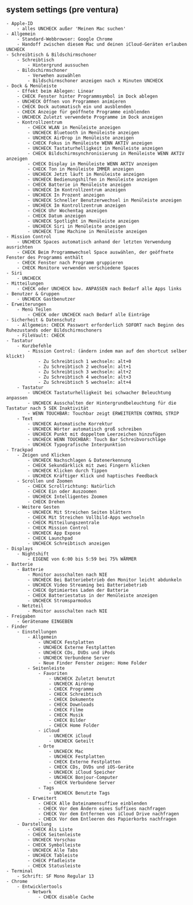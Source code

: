 ## system settings (pre ventura)
    - Apple-ID
        - alles UNCHECK außer 'Meinen Mac suchen'
    - Allgemein
        - Standard-Webbrowser: Google Chrome
        - Handoff zwischen diesem Mac und deinen iCloud-Geräten erlauben UNCHECK
    - Schreibtisch & Bildschirmschoner
        - Schreibtisch
            - Hintergrund aussuchen
        - Bildschirmschoner
            - Verwehen auswählen
            - Bildschirmschoner anzeigen nach x Minuten UNCHECK
    - Dock & Menüleiste
        - Effekt beim Ablegen: Linear
        - CHECK Fenster hinter Programmsymbol im Dock ablegen 
        - UNCHECK Öffnen von Programmen animieren 
        - CHECK Dock automatisch ein und ausblenden 
        - CHECK Anzeige für geöffnete Programme einblenden 
        - UNCHECK Zuletzt verwendete Programme im Dock anzeigen 
        - Kontrollzentrum
            - CHECK WLAN in Menüleiste anzeigen 
            - UNCHECK Bluetooth in Menüleiste anzeigen 
            - UNCHECK AirDrop in Menüleiste anzeigen 
            - CHECK Fokus in Menüleiste WENN AKTIV anzeigen 
            - UNCHECK Tastaturhelligkeit in Menüleiste anzeigen 
            - CHECK Bildschirmsynchronisierung in Menüleiste WENN AKTIV anzeigen 
            - CHECK Display in Menüleiste WENN AKTIV anzeigen 
            - CHECK Ton in Menüleiste IMMER anzeigen 
            - UNCHECK Jetzt läuft in Menüleiste anzeigen 
            - UNCHECK Bedienungshilfen in Menüleiste anzeigen 
            - CHECK Batterie in Menüleiste anzeigen
            - UNCHECK Im Kontrollzentrum anzeigen
            - UNCHECK In Prozent anzeigen 
            - UNCHECK Schneller Benutzerwechsel in Menüleiste anzeigen
            - UNCHECK Im Kontrollzentrum anzeigen 
            - CHECK Uhr Wochentag anzeigen
            - CHECK Datum anzeigen 
            - UNCHECK Spotlight in Menüleiste anzeigen 
            - UNCHECK Siri in Menüleiste anzeigen 
            - UNCHECK Time Machine in Menüleiste anzeigen 
    - Mission Control
        - UNCHECK Spaces automatisch anhand der letzten Verwendung ausrichten 
        - CHECK Beim Programmwechsel Space auswählen, der geöffnete Fenster des Programms enthält 
        - CHECK Fenster nach Programm gruppieren 
        - CHECK Monitore verwenden verschiedene Spaces 
    - Siri
        - UNCHECK
    - Mitteilungen
        - CHECK oder UNCHECK bzw. ANPASSEN nach Bedarf alle Apps links 
    - Benutzer & Gruppen
        - UNCHECK Gastbenutzer 
    - Erweiterungen
        - Menü Teilen
            - CHECK oder UNCHECK nach Bedarf alle Einträge 
    - Sicherheit & Datenschutz
        - Allgemein: CHECK Passwort erforderlich SOFORT nach Beginn des Ruhezustands oder Bildschirmschoners 
        - FileVault: CHECK
    - Tastatur
        - Kurzbefehle
            - Mission Control: (ändern indem man auf den shortcut selber klickt)
                - Zu Schreibtisch 1 wechseln: alt+0
                - Zu Schreibtisch 2 wechseln: alt+1
                - Zu Schreibtisch 3 wechseln: alt+2
                - Zu Schreibtisch 4 wechseln: alt+3
                - Zu Schreibtisch 5 wechseln: alt+4
        - Tastatur
            - UNCHECK Tastaturhelligkeit bei schwacher Beleuchtung anpassen 
            - UNCHECK Ausschalten der Hintergrundbeleuchtung für die Tastatur nach 5 SEK Inaktivität 
            - WENN TOUCHBAR: Touchbar zeigt ERWEITERTEN CONTROL STRIP
        - Text
            - UNCHECK Automatische Korrektur 
            - UNCHECK Wörter automatisch groß schreiben 
            - UNCHECK Punkt mit doppeltem Leerzeichen hinzufügen 
            - UNCHECK WENN TOUCHBAR: Touch Bar Schreibvorschläge 
            - UNCHECK Typografische Interpunktion 
    - Trackpad
        - Zeigen und Klicken
            - UNCHECK Nachschlagen & Datenerkennung 
            - CHECK Sekundärklick mit zwei Fingern klicken 
            - UNCHECK Klicken durch Tippen 
            - UNCHECK Kräftiger Klick und haptisches Feedback 
        - Scrollen und Zoomen
            - CHECK Scrollrichtung: Natürlich 
            - CHECK Ein oder Auszoomen 
            - UNCHECK Intelligentes Zoomen 
            - CHECK Drehen 
        - Weitere Gesten
            - UNCHECK Mit Streichen Seiten blättern 
            - CHECK Mit Streichen Vollbild-Apps wechseln 
            - CHECK Mitteilungszentrale 
            - CHECK Mission Control 
            - UNCHECK App Expose 
            - CHECK Launchpad 
            - UNCHECK Schreibtisch anzeigen 
    - Displays
        - Nightshift
            - EIGENE von 6:00 bis 5:59 bei 75% WÄRMER
    - Batterie
        - Batterie
            - Monitor ausschalten nach NIE
            - UNCHECK Bei Batteriebetrieb den Monitor leicht abdunkeln 
            - UNCHECK Video Streaming bei Batteriebetrieb 
            - CHECK Optimiertes Laden der Batterie 
            - CHECK Batteriestatus in der Menüleiste anzeigen 
            - UNCHECK Stromsparmodus 
        - Netzteil
            - Monitor ausschalten nach NIE
    - Freigaben
        - Gerätename EINGEBEN
    - Finder
        - Einstellungen
            - Allgemein
                - UNCHECK Festplatten
                - UNCHECK Externe Festplatten
                - UNCHECK CDs, DVDs und iPods
                - UNCHECK Verbundene Server
                - Neue Finder Fenster zeigen: Home Folder
            - Seitenleiste
                - Favoriten
                    - UNCHECK Zuletzt benutzt
                    - UNCHECK Airdrop
                    - CHECK Programme
                    - CHECK Schreibtisch
                    - CHECK Dokumente
                    - CHECK Downloads
                    - CHECK Filme
                    - CHECK Musik
                    - CHECK Bilder
                    - CHECK Home Folder
                - iCloud
                    - UNCHECK iCloud
                    - UNCHECK Geteilt
                - Orte
                    - UNCHECK Mac
                    - UNCHECK Festplatten
                    - CHECK Externe Festplatten
                    - CHECK CDs, DVDs und iOS-Geräte
                    - UNCHECK iCloud Speicher
                    - UNCHECK Bonjour-Computer
                    - CHECK Verbundene Server
                - Tags
                    - UNCHECK Benutzte Tags
            - Erweitert
                - CHECK Alle Dateinamensuffixe einblenden
                - CHECK Vor dem Ändern eines Suffixes nachfragen
                - CHECK Vor dem Entfernen von iCloud Drive nachfragen
                - CHECK Vor dem Entleeren des Papierkorbs nachfragen
        - Darstellung
            - CHECK Als Liste
            - CHECK Seitenleiste
            - UNCHECK Vorschau
            - CHECK Symbolleiste
            - UNCHECK Alle Tabs
            - UNCHECK Tableiste
            - CHECK Pfadleiste
            - CHECK Statusleiste
    - Terminal
        - Schrift: SF Mono Regular 13
    - Chrome
        - Entwicklertools
            - Network
                - CHECK disable Cache
